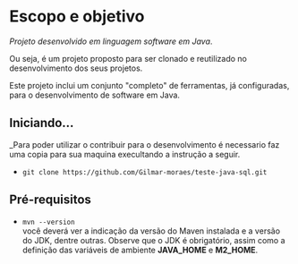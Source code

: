 # Escopo e objetivo
_Projeto desenvolvido em linguagem software em Java_.

Ou seja, é um projeto proposto para ser clonado
e reutilizado no desenvolvimento dos seus projetos.

Este projeto inclui um conjunto "completo" de ferramentas, já configuradas, para o desenvolvimento
de software em Java.

## Iniciando...

_Para poder utilizar o contribuir para o desenvolvimento é necessario faz uma copia para sua maquina execultando a instrução a seguir.

- `git clone https://github.com/Gilmar-moraes/teste-java-sql.git`

## Pré-requisitos

- `mvn --version`<br>
  você deverá ver a indicação da versão do Maven instalada e
  a versão do JDK, dentre outras. Observe que o JDK é obrigatório, assim como
  a definição das variáveis de ambiente **JAVA_HOME** e **M2_HOME**.
  
  
